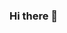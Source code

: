 ### Hi there 👋

<!--
**Yeonsu-Hong/Yeonsu-Hong** is a ✨ _special_ ✨ repository because its `README.md` (this file) appears on your GitHub profile.

[![Anurag's GitHub stats](https://github-readme-stats.vercel.app/api?username=Yeonsu-Hong)](https://github.com/anuraghazra/github-readme-stats)


![Anurag's GitHub stats](https://github-readme-stats.vercel.app/api?username=Yeonsu-Hong,prs)

Here are some ideas to get you started:

- 🔭 I’m currently working on ...
- 🌱 I’m currently learning ...
- 👯 I’m looking to collaborate on ...
- 🤔 I’m looking for help with ...
- 💬 Ask me about ...
- 📫 How to reach me: ...
- 😄 Pronouns: ...
- ⚡ Fun fact: ...
-->
